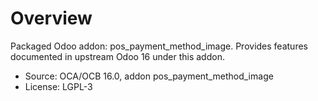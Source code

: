 # Overview

Packaged Odoo addon: pos_payment_method_image. Provides features documented in upstream Odoo 16 under this addon.

- Source: OCA/OCB 16.0, addon pos_payment_method_image
- License: LGPL-3
